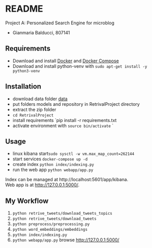 # README
Project A: Personalized Search Engine for microblog  

* Gianmaria Balducci, 807141


## Requirements


* Download and install [Docker](https://www.docker.com/) and [Docker Compose](https://docs.docker.com/compose/install/)
* Download and install python-venv with `sudo apt-get install -y python3-venv` 


## Installation

* download data folder [data](https://drive.google.com/drive/folders/13USdM3Ts2ZYb1S3mfct6OFxseFivPnCX?usp=sharing)    
* put folders models and repository in RetrivalProject directory
* extract the zip folder
* `cd RetrivalProject`
* install requirements `pip install -r requirements.txt
* activate environment with `source bin/activate`
`



## Usage
* linux kibana start`sudo sysctl -w vm.max_map_count=262144`
* start services `docker-compose up -d`
* create index `python index/indexing.py`
* run the web app `python webapp/app.py`

Index can be managed at http://localhost:5601/app/kibana.  
Web app is at http://127.0.0.1:5000/.

## My Workflow

1. `python retrive_tweets/download_tweets_topics`
2. `python retrive_tweets/download_tweets`
3. `python preprocess/preprocessing.py` 
4. `python word_embeddings/embeddings` 
5. `python index/indexing.py`
6. `python webapp/app.py` browse http://127.0.0.1:5000/
